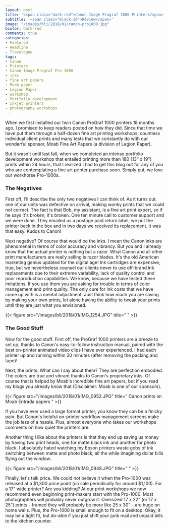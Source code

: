 ```yaml
---
layout: post
title: '<span class="dark-red">Canon Image Prograf 1000 Printer</span>'
subtitle: '<span class="black-30">Review</span>'
image: "/images/bli/2018/01/canon-pro1000.jpg"
bcolor: dark-red
comments: true
categories:
- Featured
- Headline
- Travelogue
tags:
- Canon
- Printers
- Canon Image Prograf Pro 1000
- inks
- fine art papers
- Moab paper
- Legion Paper
- workshop
- Portfolio development
- inkjet printers
- photography workshops
---
```


When we first installed our twin Canon ProGraf 1000 printers 18 months ago, I promised to keep readers posted on how they did. Since that time we have put them through a half-dozen fine art printing workshops, countless individual client prints and many tests that we constantly do with our wonderful sponsor, Moab Fine Art Papers (a division of Legion Paper). 

<!--more-->

But it wasn't until last fall, when we completed an intense portfolio development workshop that entailed printing more than 180 (13“ x 19”) prints within 24 hours, that I realized I had to get this blog out for any of you who are contemplating a fine art printer purchase soon. Simply put, we love our workhorse Pro-1000s. 

### The Negatives

First off, I'll describe the only two negatives I can think of. As it turns out, one of our units was defective on arrival, making wonky prints that we could not correct. The fact is that Bob, my assistant, is a fine art print expert, so if he says it's broken, it's broken. One ten minute call to customer support and we were done. They emailed us a postage paid return label, we put the printer back in the box and in two days we received its replacement. It was that easy. Kudos to Canon!

Next negative? Of course that would be the inks. I mean the Canon inks are phenomenal in terms of color accuracy and vibrancy. But you and I already know that the actual printer is nothing but a razor. What Canon and all other print manufacturers are really selling is razor blades. It's the old American marketing genius updated for the digital age! Ink cartridges are expensive, true, but we nevertheless counsel our clients never to use off-brand ink replacements due to their extreme variability, lack of quality control and poor reproduction capabilities. We know, because we have tested these imitations. If you use them you are asking for trouble in terms of color management and print quality. The only cure for ink costs that we have come up with is a mental adjustment. Just think how much you are saving by making your own prints, let alone having the ability to tweak your prints until they are just what you envisioned. 

{{< figure src="/images/bli/2018/01/IMG_1254.JPG" title="  " >}}

### The Good Stuff

Now for the good stuff. First off, the ProGraf 1000 printers are a breeze to set up, thanks to Canon's easy-to-follow instruction manual, paired with the best on-printer animated video clips I have ever experienced. I had each printer up and running within 30 minutes (after removing the packing and tape)!

Next, the prints. What can I say about them? They are perfection embodied. The colors are true and vibrant thanks to Canon's proprietary inks. Of course that is helped by Moab's incredible fine art papers, but if you read my blogs you already know that (Disclaimer: Moab is one of our sponsors). 

{{< figure src="/images/bli/2018/01/IMG_0952.JPG" title="  Canon prints on Moab Entrada papers  " >}}

If you have ever used a large format printer, you know they can be a finicky pain. But Canon's helpful on-printer workflow management screens make the job less of a hassle. Plus, almost everyone who takes our workshops comments on how quiet the printers are. 

Another thing I like about the printers is that they end up saving us money by having two print heads, one for matte black ink and another for photo black. I absolutely hated watching my Epson printers waste gobs of ink switching between matte and photo black, all the while imagining dollar bills flying out the window. 

{{< figure src="/images/bli/2018/01/IMG_0948.JPG" title="  " >}}

Finally, let's talk price. We could not believe it when the Pro-1000 was released at a $1,300 price point (on sale periodically for around $1,100). For a 17" wide printer? Are you kidding? At our print workshops we now recommend even beginning print-makers start with the Pro-1000. Most photographers will probably never outgrow it. Oversized 17 x 22" (or 17 x 25”) prints - framed they will probably be more like 25 x 30" - are huge on home walls. Plus, the Pro-1000 is small enough to fit on a desktop. Okay, it may be a tight fit, but do-able if you just shift your junk mail and unpaid bills to the kitchen counter. 